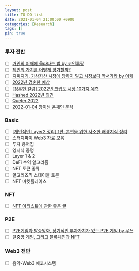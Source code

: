 ```yaml
---
layout: post
title: TO-DO list
date: 2021-01-04 21:00:00 +0900
categories: [Research]
tags: []
pin: true
---
```


### 투자 전반
- [ ] [거인의 어깨에 올라타는 법 by 코인루팡](https://m.blog.naver.com/teamcoinlupin/222602029821)
- [ ] [체인의 가치를 어떻게 평가할까?]()
- [ ] [지피지기, 가상자산 시장에 당하지 말고 시장보다 앞서가라 by 이케](https://blog.naver.com/walk2sunrise/222606380360)
- [ ] [2022년 겸손한 예상](https://bit.ly/3sQ75bp)
- [ ] [[정우현 칼럼] 2022년 크립토 시장 10가지 예측](https://www.facten.co.kr/news/articleView.html?idxno=209293)
- [ ] [Hashed 2022년 의견](https://twitter.com/hashed_official/status/1477876829222412294?s=21)
- [ ] [Queter 2022](https://blknoiz06.substack.com/p/quarter-i-2022)
- [ ] [2022-01-04 창이님 온체인 분석](https://twitter.com/4adybug/status/1478282107349012481?s=20)

### Basic
- [ ] [[개인적인 Layer2 정리] 1편: 본편을 위한 사소한 배경지식 정리](https://m.cafe.naver.com/ca-fe/web/cafes/gachi2job/articles/1364?useCafeId=false)
- [ ] [스터디파이 Web3 자료 모음](https://studypie.notion.site/studypie/Web3-fc3ee266e9fe4263b34d2d85cf497636)
- [ ] 투자 용어집
- [ ] 영지식 증명
- [ ] Layer 1 & 2
- [ ] DeFi 수익 알고리즘
- [ ] NFT 토큰 종류
- [ ] 알고리즈믹 스테이블 토큰
- [ ] NFT 마켓플레이스

### NFT
- [ ] [NFT 아티스트에 관한 좋은 글](https://www.ledger.com/academy/biggest-nft-artists-and-historical-collections)

### P2E
- [ ] [P2E게임과 탈중앙화, 장기적인 투자가치가 있는 P2E 게임 by 무쓰](https://hieronymuss.com/column/3387/)
- [ ] [탈중앙 게임, 그리고 블록체인과 NFT](https://writings.hongminhee.org/2022/1/decentralized-game/)

### Web3 전반
- [ ] 음악-Web3 에코시스템
